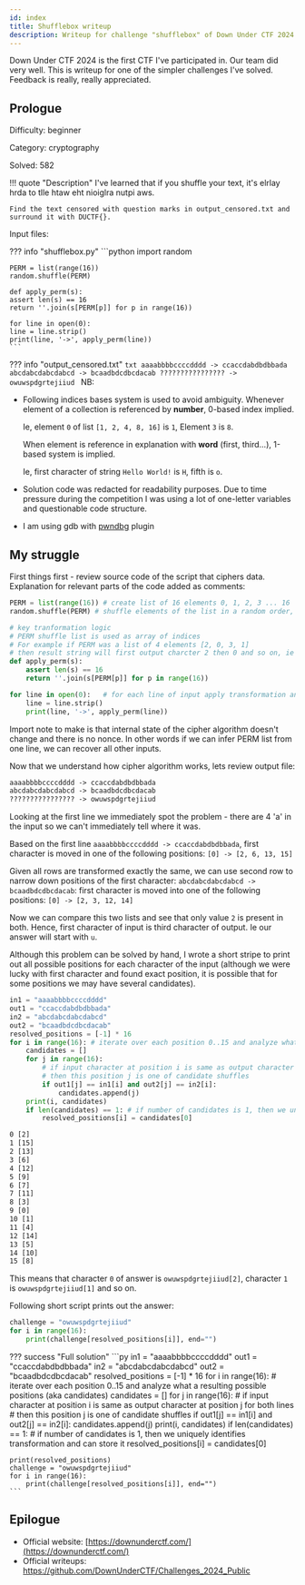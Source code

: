 ```yaml
---
id: index
title: Shufflebox writeup
description: Writeup for challenge "shufflebox" of Down Under CTF 2024
---
```


Down Under CTF 2024 is the first CTF I've participated in. Our team did very well. This is writeup for one of
the simpler challenges I've solved. Feedback is really, really appreciated.

## Prologue

Difficulty: beginner

Category: cryptography

Solved: 582

!!! quote "Description"
    I've learned that if you shuffle your text, it's elrlay hrda to tlle htaw eht nioiglra nutpi aws.
  
    Find the text censored with question marks in output_censored.txt and surround it with DUCTF{}.

Input files:

??? info "shufflebox.py"
    ```python
    import random
    
    PERM = list(range(16))
    random.shuffle(PERM)
    
    def apply_perm(s):
    assert len(s) == 16
    return ''.join(s[PERM[p]] for p in range(16))
    
    for line in open(0):
    line = line.strip()
    print(line, '->', apply_perm(line))
    ```

??? info "output_censored.txt"
    ```txt
    aaaabbbbccccdddd -> ccaccdabdbdbbada
    abcdabcdabcdabcd -> bcaadbdcdbcdacab
    ???????????????? -> owuwspdgrtejiiud
    ```
NB:


* Following indices bases system is used to avoid ambiguity. Whenever element of a collection is referenced by **number**, 0-based index implied. 
 
  Ie, element `0` of list `[1, 2, 4, 8, 16]` is `1`, Element `3` is `8`.
  
  When element is reference in explanation with **word** (first, third...), 1-based system is implied.

  Ie, first character of string `Hello World!` is `H`, fifth is `o`.

* Solution code was redacted for readability purposes. Due to time pressure during the competition I was using a lot of one-letter variables and questionable code structure.

* I am using gdb with [pwndbg](https://github.com/pwndbg/pwndbg) plugin

## My struggle

First things first - review source code of the script that ciphers data. Explanation for relevant parts of the code added as comments:

```py title="shuffle.py with comments"
PERM = list(range(16)) # create list of 16 elements 0, 1, 2, 3 ... 16
random.shuffle(PERM) # shuffle elements of the list in a random order, so now we have something like 15, 3, 1, 6 ...

# key tranformation logic
# PERM shuffle list is used as array of indices
# For example if PERM was a list of 4 elements [2, 0, 3, 1] 
# then result string will first output charcter 2 then 0 and so on, ie 'abcd' -> 'cadb'
def apply_perm(s): 
	assert len(s) == 16
	return ''.join(s[PERM[p]] for p in range(16))

for line in open(0):   # for each line of input apply transformation and print input and output
	line = line.strip()
	print(line, '->', apply_perm(line))
```
Import note to make is that internal state of the cipher algorithm doesn't change and there is no nonce. In other words
if we can infer PERM list from one line, we can recover all other inputs.

Now that we understand how cipher algorithm works, lets review output file:

```txt title="output_censored.txt"
aaaabbbbccccdddd -> ccaccdabdbdbbada
abcdabcdabcdabcd -> bcaadbdcdbcdacab
???????????????? -> owuwspdgrtejiiud
```
Looking at the first line we immediately spot the problem - there are 4 'a' in the input so we can't immediately tell
where it was.

Based on the first line `aaaabbbbccccdddd -> ccaccdabdbdbbada`, first character is moved in one of the following positions: `[0] -> [2, 6, 13, 15]`

Given all rows are transformed exactly the same, we can use second row to narrow down positions of the first character:
`abcdabcdabcdabcd -> bcaadbdcdbcdacab`: first character is moved into one of the following positions: `[0] -> [2, 3, 12, 14]`

Now we can compare this two lists and see that only value `2` is present in both. Hence, first character of input is third character of output.
Ie our answer will start with `u`.

Although this problem can be solved by hand, I wrote a short stripe to print out all possible positions for each character of the
input (although we were lucky with first character and found exact position, it is possible that for some positions we may have 
several candidates).

```py
in1 = "aaaabbbbccccdddd"
out1 = "ccaccdabdbdbbada"
in2 = "abcdabcdabcdabcd"
out2 = "bcaadbdcdbcdacab"
resolved_positions = [-1] * 16
for i in range(16): # iterate over each position 0..15 and analyze what a resulting possible positions (aka candidates) 
    candidates = []
    for j in range(16):
        # if input character at position i is same as output character at position j for both lines
        # then this position j is one of candidate shuffles
        if out1[j] == in1[i] and out2[j] == in2[i]: 
            candidates.append(j)
    print(i, candidates)
    if len(candidates) == 1: # if number of candidates is 1, then we uniquely identifies transformation and can store it
        resolved_positions[i] = candidates[0]
```
```txt title="output"
0 [2]
1 [15]
2 [13]
3 [6]
4 [12]
5 [9]
6 [7]
7 [11]
8 [3]
9 [0]
10 [1]
11 [4]
12 [14]
13 [5]
14 [10]
15 [8]
```
This means that character `0` of answer is `owuwspdgrtejiiud[2]`, character `1` is `owuwspdgrtejiiud[1]` and so on.

Following short script prints out the answer:
```py
challenge = "owuwspdgrtejiiud"
for i in range(16):
    print(challenge[resolved_positions[i]], end="")
```

??? success "Full solution"
    ```py
    in1 = "aaaabbbbccccdddd"
    out1 = "ccaccdabdbdbbada"
    in2 = "abcdabcdabcdabcd"
    out2 = "bcaadbdcdbcdacab"
    resolved_positions = [-1] * 16
    for i in range(16): # iterate over each position 0..15 and analyze what a resulting possible positions (aka candidates)
        candidates = []
        for j in range(16):
            # if input character at position i is same as output character at position j for both lines
            # then this position j is one of candidate shuffles
            if out1[j] == in1[i] and out2[j] == in2[i]:
                candidates.append(j)
        print(i, candidates)
        if len(candidates) == 1: # if number of candidates is 1, then we uniquely identifies transformation and can store it
            resolved_positions[i] = candidates[0]
    
    print(resolved_positions)
    challenge = "owuwspdgrtejiiud"
    for i in range(16):
        print(challenge[resolved_positions[i]], end="")
    ```

## Epilogue

* Official website: [https://downunderctf.com/](https://downunderctf.com/)
* Official writeups: https://github.com/DownUnderCTF/Challenges_2024_Public
